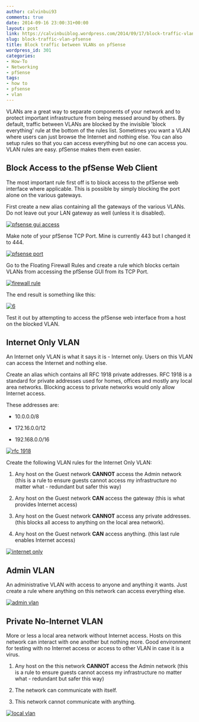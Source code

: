 ```yaml
---
author: calvinbui93
comments: true
date: 2014-09-16 23:00:31+00:00
layout: post
link: https://calvinbuiblog.wordpress.com/2014/09/17/block-traffic-vlan-pfsense/
slug: block-traffic-vlan-pfsense
title: Block traffic between VLANs on pfSense
wordpress_id: 301
categories:
- How-To
- Networking
- pfSense
tags:
- how to
- pfsense
- vlan
---
```


VLANs are a great way to separate components of your network and to protect important infrastructure from being messed around by others. By default, traffic between VLANs are blocked by the invisible 'block everything' rule at the bottom of the rules list. Sometimes you want a VLAN where users can just browse the Internet and nothing else. You can also setup rules so that you can access everything but no one can access you. VLAN rules are easy. pfSense makes them even easier.

<!-- more -->


## Block Access to the pfSense Web Client


The most important rule first off is to block access to the pfSense web interface where applicable. This is possible by simply blocking the port alone on the various gateways.

First create a new alias containing all the gateways of the various VLANs. Do not leave out your LAN gateway as well (unless it is disabled).

[![pfsense gui access](http://calvinbuiblog.files.wordpress.com/2014/09/34.png)](http://calvinbuiblog.files.wordpress.com/2014/09/34.png)

Make note of your pfSense TCP Port. Mine is currently 443 but I changed it to 444.

[![pfsense port](http://calvinbuiblog.files.wordpress.com/2014/09/52.png)](http://calvinbuiblog.files.wordpress.com/2014/09/52.png)

Go to the Floating Firewall Rules and create a rule which blocks certain VLANs from accessing the pfSense GUI from its TCP Port.

[![firewall rule](http://calvinbuiblog.files.wordpress.com/2014/09/7.png)](http://calvinbuiblog.files.wordpress.com/2014/09/7.png)

The end result is something like this:

[![6](http://calvinbuiblog.files.wordpress.com/2014/09/62.png)](http://calvinbuiblog.files.wordpress.com/2014/09/62.png)

Test it out by attempting to access the pfSense web interface from a host on the blocked VLAN.


## Internet Only VLAN


An Internet only VLAN is what it says it is - Internet only. Users on this VLAN can access the Internet and nothing else.

Create an alias which contains all RFC 1918 private addresses. RFC 1918 is a standard for private addresses used for homes, offices and mostly any local area networks. Blocking access to private networks would only allow Internet access.

These addresses are:



	
  * 10.0.0.0/8

	
  * 172.16.0.0/12

	
  * 192.168.0.0/16


[![rfc 1918](http://calvinbuiblog.files.wordpress.com/2014/09/8.png)](http://calvinbuiblog.files.wordpress.com/2014/09/8.png)

Create the following VLAN rules for the Internet Only VLAN:



	
  1. Any host on the Guest network **CANNOT** access the Admin network (this is a rule to ensure guests cannot access my infrastructure no matter what - redundant but safer this way)

	
  2. Any host on the Guest network **CAN** access the gateway (this is what provides Internet access)

	
  3. Any host on the Guest network **CANNOT** access any private addresses. (this blocks all access to anything on the local area network).

	
  4. Any host on the Guest network **CAN** access anything. (this last rule enables Internet access)


[![internet only](http://calvinbuiblog.files.wordpress.com/2014/09/9.png)](http://calvinbuiblog.files.wordpress.com/2014/09/9.png)


## Admin VLAN


An administrative VLAN with access to anyone and anything it wants. Just create a rule where anything on this network can access everything else.

[![admin vlan](http://calvinbuiblog.files.wordpress.com/2014/09/101.png)](http://calvinbuiblog.files.wordpress.com/2014/09/101.png)


## Private No-Internet VLAN


More or less a local area network without Internet access. Hosts on this network can interact with one another but nothing more. Good environment for testing with no Internet access or access to other VLAN in case it is a virus.



	
  1. Any host on the this network **CANNOT** access the Admin network (this is a rule to ensure guests cannot access my infrastructure no matter what - redundant but safer this way)

	
  2. The network can communicate with itself.

	
  3. This network cannot communicate with anything.


[![local vlan](http://calvinbuiblog.files.wordpress.com/2014/09/111.png)](http://calvinbuiblog.files.wordpress.com/2014/09/111.png)
